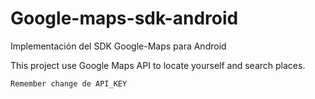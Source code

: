 # Google-maps-sdk-android
Implementación del SDK Google-Maps para Android

This project use Google Maps API to locate yourself and search places.

	Remember change de API_KEY  

